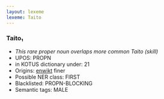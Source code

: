 ```yaml
---
layout: lexeme
lexeme: Taito
---
```


###  Taito₁

* _This rare proper noun overlaps more common *Taito* (skill)_
* UPOS:  PROPN
* in KOTUS dictionary under:  21
* Origins: [enwikt](https://en.wiktionary.org/wiki/Taito) finer 
* Possible NER class:  FIRST
* Blacklisted:  PROPN-BLOCKING
* Semantic tags:  MALE

